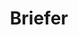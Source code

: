 ---
codehost: https://github.com/briefercloud
logohandle: briefercloud
sort: briefer
title: Briefer
twitter: https://x.com/briefercloud
website: https://briefer.cloud/
---